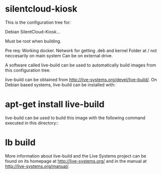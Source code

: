 # silentcloud-kiosk


This is the configuration tree for:

  Debian SilentCloud-Kiosk...
  
Must be root when building.

Pre req:
Working docker.
Network for getting .deb and kernel
Folder at / not neccesarily on main system Can be on external drive.



A software called live-build can be used to automatically build images from
this configuration tree.

live-build can be obtained from <http://live-systems.org/devel/live-build/>.
On Debian based systems, live-build can be installed with:

  # apt-get install live-build

live-build can be used to build this image with the following command executed
in this directory::

  # lb build

More information about live-build and the Live Systems project can be found on
its homepage at <http://live-systems.org/> and in the manual at
<http://live-systems.org/manual/>.
